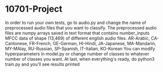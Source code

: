 # 10701-Project
In order to run your own tests, go to audio.py and change the name of preprocessed audio files that you want to classify.
The preprocessed audio files are numpy arrays saved in text format that
contains number_inputs MFCC data of shape (13,469) of different english audio
files.
AR-Arabic, CA-Cantonese, FR-French, GE-German, HI-Hindi, JA-Japanese,
MA-Mandarin, MY-MAlay, RU-Russian, SP-Spanish, IT-Italian, KO-Korean
You can modify hyperparameters in model.py or change number of classes to 
whatever number of classes you want.
At last, when everything's ready, do python3 train.py and you'll see results
printed
